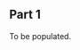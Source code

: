 ## Part 1

To be populated.

<!-- # General introduction

### Basic seismic data processing

- Give a description of a surface-seismic experiment
- Describe the basic steps of the post-stack seismic data flow and why they are important
- Explain why we need seismic exploration
- Name seismic transducers and setup for land and marine acquition
- Describe different seismic gathers
- What are the assumptions underlying NMO
- What is the role of the “fold” of the acquisition and why is it important
- Describe the mathematical relation between midpoint/offset and source-receiver coordinates
- Why is the sampling rate different for common-shot and common midpoint gathers
- Describe the principle of velocity estimation with NMO
- What does migration try to accomplish
- Give a geometric description of the process of zero-offset migration.
- Describe the different terms in the Rayleigh II integral 
- Decribe the extrapolation “work flow”
- Flowshart for shot extrapolation in the f-k domain
- What is the expression for the wavefield extrapolation operator in the ``f-k`` domain. 
- What change do you need to make to do inverse extrapolation
- Describe in pictures forward wavefield extrapolation for a shot record with two events
- Describe recursive inverse wavefield extrapolation of a shot record with a single reflection event by a number of plots
- What is the main assumption on the behavior of the velocity in f-k based recursive extrapolation and what happens to the extrapolation operator compared to the lateral invariant case
- Name the five steps of prestack migration
- What are the underlying assumptions regarding the use of a particular migration scheme in relation to the complexity of the subsurface.
- Draw a schematic of the “impulse” response of the migration operator and the linearized scattering operator.
- Describe the different steps of pre-stack shot migration
- What is the difference between pre- and post-stack migration?
- What is the effect of summing the images of the different shot gathers
- In what situation is pre-stack time migration a viable option and when not
- What migration scheme would you use in case of complex velocities and complex structure

### Wavefield extrapolation, pre-stack migration, and velocity analysis

- Wavefield extrapolation via Rayleigh II
- Wavefield extrapolation via the f-k domain
- $V(z)$ migration
- Shot record migration
- Recursive extrapolation in varying media
- Pre-stack shot migration
- One-way wave-equation migration
- Reverse-time migration
- Velocity-model estimation
   - Traveltime tomography
   - migration-velocity analysis
- What are the two prevailing methods to estimate the velocity model and what information do they need
- Describe the main principles of travel-time tomography
- Describe the main principles of migration velocity analyses
- What are the differences between these two methods of velocity model estimation

### Filtering

- Describe the principle and assumptions behind f-k filtering
- Write down the Radon transform in the physical and Fourier domain
- Describe Radon filtering sequence of operations to remove multiples
- Describe what the process of seismic deconvolution tries to accomplish

***


# Seismic data acquisition

- Give the Nyquist sampling critrion for the sampling of spatio-temporal wavefields
- Describe aliasing in 1-D and 2- D (``f-k`` domain).
- What is an airgun
- What is the ghost?
- What is the effect of the ghost on the amplitude spectrum?
- Describe azimuth and name at least three disadvantages of near azimuth acquisition.
- What does a rose diagram plot?
- Mention two different configurations to improve azimuthal coverage. Include sketches of the arrays and sources.
- Describe rich azimuth acquisition and include drawing.
- What is the main driver behind WAZ acquisition?
- Name at least four improvemens related to wide-azimuth acquisition?
- What is fold and why is it important?
- What are the main challenges in marine acquisition?
- What are the challenges of 3D acquisition?
- Name some recent developments.
- Describe coil sampling
- Give the main reasons why large offsets are required?

***

# From processing to inversion

- Describe what the forward and inverse models signify.
- What property do unitaty matrices have?
- What type of solution method should be used when the data synthetic data does not fit observed data exactly?
- Describe how one arrives at the least-squares solution ``m_{LS}=(A^TA)^{-1})A^Td``?
- In what situation, is the least-squares solution used? Is the matrix to be inverted tall, square, or fat?
- Describe the minmum norm solution and when is its use appropriate?
- Describe in words what the expression ``min_x|x|_2 subject to Ax=b`` expresses.
- Explain the difference between processing (applying the adjoint) and inversion
- How are convolution and correlation related related to linear operations
- Describe the 'dot test’ and what does it accomplish
- Mention and describe at least three forward-adjoint pairs relevant to exploration seismology
- Write stacking, zero padding, and sampling as a matrix
- Proof that matrices that represent convolution and correlation are adjoints.
- What kind of matrix is the convolution in the Fourier domain.
- Sketch a column of the Parabolic Radon 'reverse’ transform (``L^H``).
- Explain why it is important to 'invert the 'reverse’ Radon transform’ for multiple removal?
- What is the underlying assumption of minimizing the energy (``\ell_2``-norm) on the model parameters?
- What does high-resolution try to accomplish and what is the underlying assumption on the model and the data?

*** 

# Compressive sensing

- How is sampling related to a linear system.
- When is the linear system underdetermined.
- How do the concepts of over- and underdetermined systems relate to sampling?
- Give the key ideas of Compressive Sensing.
- Give two examples of transforms that exploit the signal's structure by sparsity.
- Which interferences/artifacts are worse. Coherent aliases due to periodic sampling or incoherent noise due to randomized samping and why?
- Give at least two examples of randomized sampling and describe the impact on the sampling artifacts compared to conventional deterministic acquisition.
- Give an example of measurement (M) and sampling (R) matrices with low and hight coherence
- Which of the following acquisition scenarios creates favorable recovery conditions?
- Explain the role of sparsifying transforms and sparsity-promoting recovery.
- Describe what happens with the recovery SNR as (i) the subsampling ratio decreases, (ii) the sparsity-level increases, (iii) the noiselevel increases, and (iv) the decay rate of the sorted transform-domain coefficients increases.
- List a number of pitfalls/challenges related to applying compressive sensing to seismic acquisition in the field.

***

# Linearized inversion 

- Describe three factors that influence the amplitudes of seismic waves
- Describe when the linearized refflection coefficients is a good approximation
- Give two different expressions for the linearized reflection coefficient in the acoustic case
- Mention “non-ray” amplitude effects
- Describe linearized inversion. What are the two key factors expressing the relationship between the amplitudes of the reflection events and the acoustic medium properties. Introduce the corresponding matrices.
- What are the boundary conditions for the elastic wave equation at an interface?
- Describe the different reflection and transmission coefficients for the elastic case.
- Describe the linear convolutional model for the seismic reflection response. What are the underlying assupmtions of this model?
- What does the background velocity model describe and what properties should it have?
- List the different reflection and transmission coefficients for an interface between two elastic layers. What are these coefficients a function of and w.r.t. to which medium properties can these expressions be linearized? For non-zero and pre-critical angles, what are the orders in deltall 1 for these different reflection and transmission coefficients?
- Describe the “work flow” of AVP inversion.
- Describe how the amplitudes of the plane-wave decomposition (via the linear Radon transform) are related to contrasts in the density, compressional, and shear wavespeeds.
- Describe the damped least-squares procedure to estimate the medium perturbations/contrasts. Is the system under or over determined? Why is damping needed?
- Describe issues with the spectral gap.

***

# RTM & FWI

- Describe in words what the adjoint state method corresponds to physically
- What is the geophysical interpretation of the gradient?
- Describe the equations for the computation of the gradient. What is their physical meaning?
- Draw the impulse response of a the linear Born scattering operator and its adjoint for a constant velocity model.
- What is the relationship between least-squares migration and Gauss-Newton?
- How is the action of the Jacobian evaluated? How many PDE solves does it take?
- List at least two difference between linearized inversion (least-squares migration and full-waveform inversion).
- Describe for what purpose full-waveform inversion is used in the context of migration and why.
- Describe a method to make imaging and inversion more efficient
- Describe a cross-well experiment
- Describe a surface-seismic experiment
- How does the sensitivity of these two methods compare?
- What sort of waves does full-waveform inversion rely on and why.
- List at least two requirements of full-waveform inversion on the acquisition.
- What does non-uniquness in full-waveform inversion refer to?
- List at least one strategy people use to avoid getting stuck in a local minimum? What does this imply w.r.t. the wavelength and the propagation distance. -->
